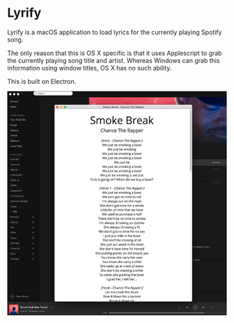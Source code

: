 # Lyrify

Lyrify is a macOS application to load lyrics for the currently playing Spotify song.

The only reason that this is OS X specific is that it uses Applescript to grab the currently playing song title and artist. Whereas Windows can grab this information using window titles, OS X has no such ability.

This is built on Electron.

![example](./docs/example.png)

